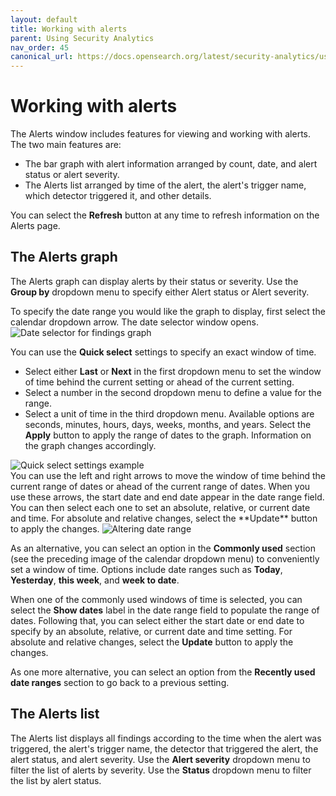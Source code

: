 ```yaml
---
layout: default
title: Working with alerts
parent: Using Security Analytics
nav_order: 45
canonical_url: https://docs.opensearch.org/latest/security-analytics/usage/alerts/
---
```


# Working with alerts

The Alerts window includes features for viewing and working with alerts. The two main features are:
* The bar graph with alert information arranged by count, date, and alert status or alert severity.
* The Alerts list arranged by time of the alert, the alert's trigger name, which detector triggered it, and other details.

You can select the **Refresh** button at any time to refresh information on the Alerts page.

## The Alerts graph

The Alerts graph can display alerts by their status or severity. Use the **Group by** dropdown menu to specify either Alert status or Alert severity.

To specify the date range you would like the graph to display, first select the calendar dropdown arrow. The date selector window opens.
<img src="{{site.url}}{{site.baseurl}}/images/Security/find-date-pick.png" alt="Date selector for findings graph">

You can use the **Quick select** settings to specify an exact window of time.
* Select either **Last** or **Next** in the first dropdown menu to set the window of time behind the current setting or ahead of the current setting.
* Select a number in the second dropdown menu to define a value for the range.
* Select a unit of time in the third dropdown menu. Available options are seconds, minutes, hours, days, weeks, months, and years.
Select the **Apply** button to apply the range of dates to the graph. Information on the graph changes accordingly.
<img src="{{site.url}}{{site.baseurl}}/images/Security/quickset.png" alt="Quick select settings example">
<br>You can use the left and right arrows to move the window of time behind the current range of dates or ahead of the current range of dates. When you use these arrows, the start date and end date appear in the date range field. You can then select each one to set an absolute, relative, or current date and time. For absolute and relative changes, select the **Update** button to apply the changes.
<img src="{{site.url}}{{site.baseurl}}/images/Security/date-pick.png" alt="Altering date range">

As an alternative, you can select an option in the **Commonly used** section (see the preceding image of the calendar dropdown menu) to conveniently set a window of time. Options include date ranges such as **Today**, **Yesterday**, **this week**, and **week to date**. 

When one of the commonly used windows of time is selected, you can select the **Show dates** label in the date range field to populate the range of dates. Following that, you can select either the start date or end date to specify by an absolute, relative, or current date and time setting. For absolute and relative changes, select the **Update** button to apply the changes.

As one more alternative, you can select an option from the **Recently used date ranges** section to go back to a previous setting.

## The Alerts list

The Alerts list displays all findings according to the time when the alert was triggered, the alert's trigger name, the detector that triggered the alert, the alert status, and alert severity.
Use the **Alert severity** dropdown menu to filter the list of alerts by severity. Use the **Status** dropdown menu to filter the list by alert status.

